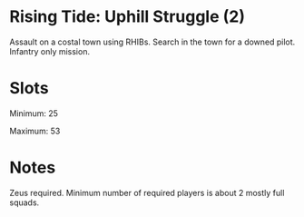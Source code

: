 # Rising Tide: Uphill Struggle (2)

Assault on a costal town using RHIBs. Search in the town for a downed pilot. Infantry only mission.

# Slots
Minimum: 25

Maximum: 53

# Notes
Zeus required. Minimum number of required players is about 2 mostly full squads.
